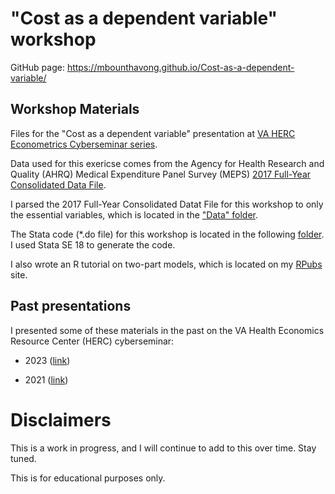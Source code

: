 # "Cost as a dependent variable" workshop
GitHub page: https://mbounthavong.github.io/Cost-as-a-dependent-variable/

## Workshop Materials
Files for the "Cost as a dependent variable" presentation at [VA HERC Econometrics Cyberseminar series](https://www.herc.research.va.gov/include/page.asp?id=seminars-upcoming).

Data used for this exericse comes from the Agency for Health Research and Quality (AHRQ) Medical Expenditure Panel Survey (MEPS) [2017 Full-Year Consolidated Data File](https://meps.ahrq.gov/mepsweb/data_stats/download_data_files_detail.jsp?cboPufNumber=HC-201). 

I parsed the 2017 Full-Year Consolidated Datat File for this workshop to only the essential variables, which is located in the ["Data" folder](https://github.com/mbounthavong/Cost-as-a-dependent-variable/tree/main/Data).

The Stata code (*.do file) for this workshop is located in the following [folder](https://github.com/mbounthavong/Cost-as-a-dependent-variable/tree/main/Stata%20Do%20file). I used Stata SE 18 to generate the code.

I also wrote an R tutorial on two-part models, which is located on my [RPubs](https://rpubs.com/mbounthavong/two-part-model-in-r) site.

## Past presentations
I presented some of these materials in the past on the VA Health Economics Resource Center (HERC) cyberseminar:

  * 2023 ([link](https://www.hsrd.research.va.gov/for_researchers/cyber_seminars/archives/video_archive.cfm?SessionID=6337))

  * 2021 ([link](https://www.hsrd.research.va.gov/for_researchers/cyber_seminars/archives/video_archive.cfm?SessionID=3907))


# Disclaimers
This is a work in progress, and I will continue to add to this over time. Stay tuned. 

This is for educational purposes only. 

